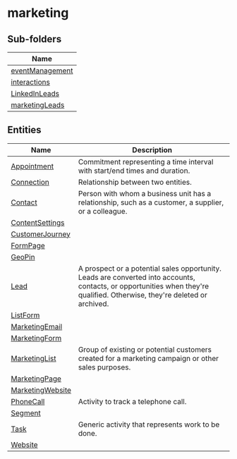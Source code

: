 # marketing


## Sub-folders

|Name|
|---|
|[eventManagement](https://docs.microsoft.com/en-us/common-data-model/schema/core/applicationcommon/foundationcommon/crmcommon/solutions/marketing/eventManagement/overview)|
|[interactions](https://docs.microsoft.com/en-us/common-data-model/schema/core/applicationcommon/foundationcommon/crmcommon/solutions/marketing/interactions/overview)|
|[LinkedInLeads](https://docs.microsoft.com/en-us/common-data-model/schema/core/applicationcommon/foundationcommon/crmcommon/solutions/marketing/LinkedInLeads/overview)|
|[marketingLeads](https://docs.microsoft.com/en-us/common-data-model/schema/core/applicationcommon/foundationcommon/crmcommon/solutions/marketing/marketingLeads/overview)|




## Entities

|Name|Description|
|---|---|
|[Appointment](https://docs.microsoft.com/en-us/common-data-model/schema/core/applicationcommon/foundationcommon/crmcommon/solutions/marketing/Appointment)|Commitment representing a time interval with start/end times and duration.  |
|[Connection](https://docs.microsoft.com/en-us/common-data-model/schema/core/applicationcommon/foundationcommon/crmcommon/solutions/marketing/Connection)|Relationship between two entities.  |
|[Contact](https://docs.microsoft.com/en-us/common-data-model/schema/core/applicationcommon/foundationcommon/crmcommon/solutions/marketing/Contact)|Person with whom a business unit has a relationship, such as a customer, a supplier, or a colleague.  |
|[ContentSettings](https://docs.microsoft.com/en-us/common-data-model/schema/core/applicationcommon/foundationcommon/crmcommon/solutions/marketing/ContentSettings)|  |
|[CustomerJourney](https://docs.microsoft.com/en-us/common-data-model/schema/core/applicationcommon/foundationcommon/crmcommon/solutions/marketing/CustomerJourney)|  |
|[FormPage](https://docs.microsoft.com/en-us/common-data-model/schema/core/applicationcommon/foundationcommon/crmcommon/solutions/marketing/FormPage)|  |
|[GeoPin](https://docs.microsoft.com/en-us/common-data-model/schema/core/applicationcommon/foundationcommon/crmcommon/solutions/marketing/GeoPin)|  |
|[Lead](https://docs.microsoft.com/en-us/common-data-model/schema/core/applicationcommon/foundationcommon/crmcommon/solutions/marketing/Lead)|A prospect or a potential sales opportunity. Leads are converted into accounts, contacts, or opportunities when they're qualified. Otherwise, they're deleted or archived.  |
|[ListForm](https://docs.microsoft.com/en-us/common-data-model/schema/core/applicationcommon/foundationcommon/crmcommon/solutions/marketing/ListForm)|  |
|[MarketingEmail](https://docs.microsoft.com/en-us/common-data-model/schema/core/applicationcommon/foundationcommon/crmcommon/solutions/marketing/MarketingEmail)|  |
|[MarketingForm](https://docs.microsoft.com/en-us/common-data-model/schema/core/applicationcommon/foundationcommon/crmcommon/solutions/marketing/MarketingForm)|  |
|[MarketingList](https://docs.microsoft.com/en-us/common-data-model/schema/core/applicationcommon/foundationcommon/crmcommon/solutions/marketing/MarketingList)|Group of existing or potential customers created for a marketing campaign or other sales purposes.  |
|[MarketingPage](https://docs.microsoft.com/en-us/common-data-model/schema/core/applicationcommon/foundationcommon/crmcommon/solutions/marketing/MarketingPage)|  |
|[MarketingWebsite](https://docs.microsoft.com/en-us/common-data-model/schema/core/applicationcommon/foundationcommon/crmcommon/solutions/marketing/MarketingWebsite)|  |
|[PhoneCall](https://docs.microsoft.com/en-us/common-data-model/schema/core/applicationcommon/foundationcommon/crmcommon/solutions/marketing/PhoneCall)|Activity to track a telephone call.  |
|[Segment](https://docs.microsoft.com/en-us/common-data-model/schema/core/applicationcommon/foundationcommon/crmcommon/solutions/marketing/Segment)|  |
|[Task](https://docs.microsoft.com/en-us/common-data-model/schema/core/applicationcommon/foundationcommon/crmcommon/solutions/marketing/Task)|Generic activity that represents work to be done.  |
|[Website](https://docs.microsoft.com/en-us/common-data-model/schema/core/applicationcommon/foundationcommon/crmcommon/solutions/marketing/Website)|  |
